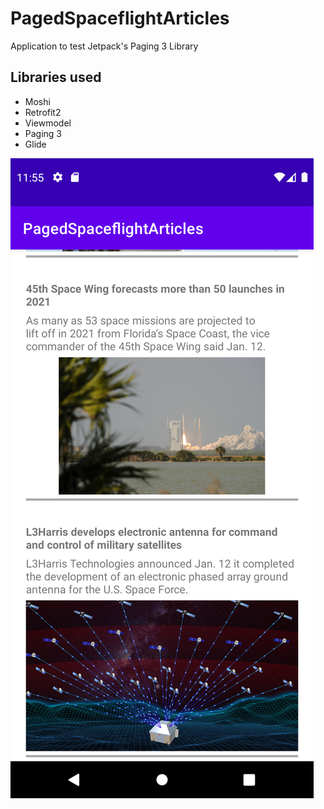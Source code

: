 # PagedSpaceflightArticles
Application to test Jetpack's Paging 3 Library 

## Libraries used
- Moshi
- Retrofit2
- Viewmodel
- Paging 3
- Glide


![Screenshot](samplecapture.png)

